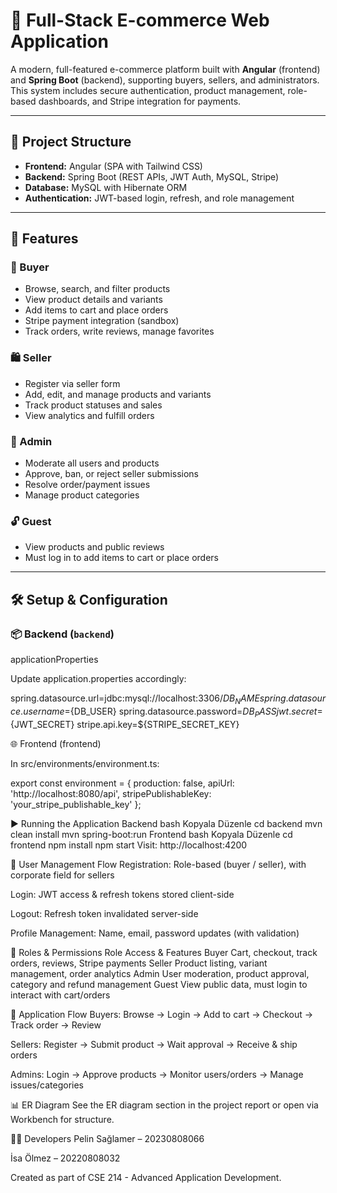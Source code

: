 # 🛒 Full-Stack E-commerce Web Application

A modern, full-featured e-commerce platform built with **Angular** (frontend) and **Spring Boot** (backend), supporting buyers, sellers, and administrators. This system includes secure authentication, product management, role-based dashboards, and Stripe integration for payments.

---

## 📁 Project Structure

- **Frontend:** Angular (SPA with Tailwind CSS)
- **Backend:** Spring Boot (REST APIs, JWT Auth, MySQL, Stripe)
- **Database:** MySQL with Hibernate ORM
- **Authentication:** JWT-based login, refresh, and role management

---

## 🚀 Features

### 👤 Buyer
- Browse, search, and filter products
- View product details and variants
- Add items to cart and place orders
- Stripe payment integration (sandbox)
- Track orders, write reviews, manage favorites

### 🛍️ Seller
- Register via seller form
- Add, edit, and manage products and variants
- Track product statuses and sales
- View analytics and fulfill orders

### 🔧 Admin
- Moderate all users and products
- Approve, ban, or reject seller submissions
- Resolve order/payment issues
- Manage product categories

### 🔓 Guest
- View products and public reviews
- Must log in to add items to cart or place orders

---

## 🛠️ Setup & Configuration

### 📦 Backend (`backend`)

applicationProperties



Update application.properties accordingly:

spring.datasource.url=jdbc:mysql://localhost:3306/${DB_NAME}
spring.datasource.username=${DB_USER}
spring.datasource.password=${DB_PASS}
jwt.secret=${JWT_SECRET}
stripe.api.key=${STRIPE_SECRET_KEY}

🌐 Frontend (frontend)

In src/environments/environment.ts:

export const environment = {
  production: false,
  apiUrl: 'http://localhost:8080/api',
  stripePublishableKey: 'your_stripe_publishable_key'
};

▶️ Running the Application
Backend
bash
Kopyala
Düzenle
cd backend
mvn clean install
mvn spring-boot:run
Frontend
bash
Kopyala
Düzenle
cd frontend
npm install
npm start
Visit: http://localhost:4200

🔐 User Management Flow
Registration: Role-based (buyer / seller), with corporate field for sellers

Login: JWT access & refresh tokens stored client-side

Logout: Refresh token invalidated server-side

Profile Management: Name, email, password updates (with validation)

👥 Roles & Permissions
Role	Access & Features
Buyer	Cart, checkout, track orders, reviews, Stripe payments
Seller	Product listing, variant management, order analytics
Admin	User moderation, product approval, category and refund management
Guest	View public data, must login to interact with cart/orders

🔄 Application Flow
Buyers: Browse → Login → Add to cart → Checkout → Track order → Review

Sellers: Register → Submit product → Wait approval → Receive & ship orders

Admins: Login → Approve products → Monitor users/orders → Manage issues/categories

📊 ER Diagram
See the ER diagram section in the project report or open via Workbench for structure.

👨‍💻 Developers
Pelin Sağlamer – 20230808066

İsa Ölmez – 20220808032

Created as part of CSE 214 - Advanced Application Development.
